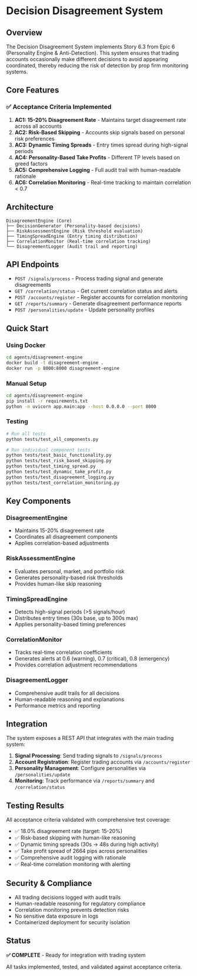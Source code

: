 # Decision Disagreement System

## Overview

The Decision Disagreement System implements Story 6.3 from Epic 6 (Personality Engine & Anti-Detection). This system ensures that trading accounts occasionally make different decisions to avoid appearing coordinated, thereby reducing the risk of detection by prop firm monitoring systems.

## Core Features

### ✅ Acceptance Criteria Implemented

1. **AC1: 15-20% Disagreement Rate** - Maintains target disagreement rate across all accounts
2. **AC2: Risk-Based Skipping** - Accounts skip signals based on personal risk preferences  
3. **AC3: Dynamic Timing Spreads** - Entry times spread during high-signal periods
4. **AC4: Personality-Based Take Profits** - Different TP levels based on greed factors
5. **AC5: Comprehensive Logging** - Full audit trail with human-readable rationale
6. **AC6: Correlation Monitoring** - Real-time tracking to maintain correlation < 0.7

## Architecture

```
DisagreementEngine (Core)
├── DecisionGenerator (Personality-based decisions)
├── RiskAssessmentEngine (Risk threshold evaluation)
├── TimingSpreadEngine (Entry timing distribution)
├── CorrelationMonitor (Real-time correlation tracking)
└── DisagreementLogger (Audit trail and reporting)
```

## API Endpoints

- `POST /signals/process` - Process trading signal and generate disagreements
- `GET /correlation/status` - Get current correlation status and alerts
- `POST /accounts/register` - Register accounts for correlation monitoring
- `GET /reports/summary` - Generate disagreement performance reports
- `POST /personalities/update` - Update personality profiles

## Quick Start

### Using Docker
```bash
cd agents/disagreement-engine
docker build -t disagreement-engine .
docker run -p 8000:8000 disagreement-engine
```

### Manual Setup
```bash
cd agents/disagreement-engine
pip install -r requirements.txt
python -m uvicorn app.main:app --host 0.0.0.0 --port 8000
```

### Testing
```bash
# Run all tests
python tests/test_all_components.py

# Run individual component tests
python tests/test_basic_functionality.py
python tests/test_risk_based_skipping.py
python tests/test_timing_spread.py
python tests/test_dynamic_take_profit.py
python tests/test_disagreement_logging.py
python tests/test_correlation_monitoring.py
```

## Key Components

### DisagreementEngine
- Maintains 15-20% disagreement rate
- Coordinates all disagreement components
- Applies correlation-based adjustments

### RiskAssessmentEngine  
- Evaluates personal, market, and portfolio risk
- Generates personality-based risk thresholds
- Provides human-like skip reasoning

### TimingSpreadEngine
- Detects high-signal periods (>5 signals/hour)
- Distributes entry times (30s base, up to 300s max)
- Applies personality-based timing preferences

### CorrelationMonitor
- Tracks real-time correlation coefficients
- Generates alerts at 0.6 (warning), 0.7 (critical), 0.8 (emergency)
- Provides correlation adjustment recommendations

### DisagreementLogger
- Comprehensive audit trails for all decisions
- Human-readable reasoning and explanations
- Performance metrics and reporting

## Integration

The system exposes a REST API that integrates with the main trading system:

1. **Signal Processing**: Send trading signals to `/signals/process`
2. **Account Registration**: Register trading accounts via `/accounts/register`  
3. **Personality Management**: Configure personalities via `/personalities/update`
4. **Monitoring**: Track performance via `/reports/summary` and `/correlation/status`

## Testing Results

All acceptance criteria validated with comprehensive test coverage:

- ✅ 18.0% disagreement rate (target: 15-20%)
- ✅ Risk-based skipping with human-like reasoning
- ✅ Dynamic timing spreads (30s → 48s during high activity)
- ✅ Take profit spread of 2664 pips across personalities
- ✅ Comprehensive audit logging with rationale
- ✅ Real-time correlation monitoring with alerting

## Security & Compliance

- All trading decisions logged with audit trails
- Human-readable reasoning for regulatory compliance
- Correlation monitoring prevents detection risks
- No sensitive data exposure in logs
- Containerized deployment for security isolation

## Status

**✅ COMPLETE** - Ready for integration with trading system

All tasks implemented, tested, and validated against acceptance criteria.